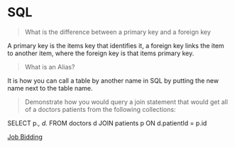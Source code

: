 # SQL

> What is the difference between a primary key and a foreign key

A primary key is the items key that identifies it, a foreign key links the item to another item, where the foreign key is that items
primary key.

> What is an Alias?

It is how you can call a table by another name in SQL by putting the new name next to the table name.

> Demonstrate how you would query a join statement that would get all of a doctors patients from the following collections:

SELECT p.*, d.* FROM doctors d JOIN patients p ON d.patientId = p.id

[Job Bidding](https://github.com/ConnorH14/job-bid)